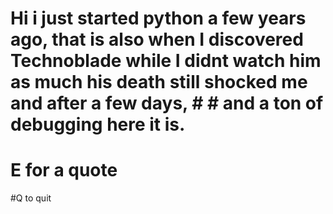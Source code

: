 # Hi i just started python a few years ago, that is also when I discovered Technoblade while I didnt watch him as much his death still shocked me and after a few days, # # and a ton of debugging here it is.
# E for a quote
#Q to quit
